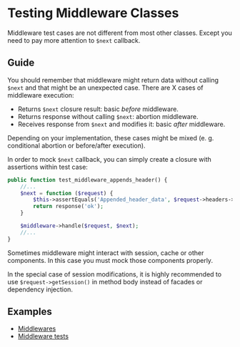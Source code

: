 # Testing Middleware Classes

Middleware test cases are not different from most other classes. Except you need to pay more attention to `$next` callback.

## Guide

You should remember that middleware might return data without calling `$next` and that might be an unexpected case.
There are X cases of middleware execution:

- Returns `$next` closure result: basic *before* middleware.
- Returns response without calling `$next`: abortion middleware.
- Receives response from `$next` and modifies it: basic *after* middleware.

Depending on your implementation, these cases might be mixed (e. g. conditional abortion or before/after execution).

In order to mock `$next` callback, you can simply create a closure with assertions within test case:

```php
public function test_middleware_appends_header() {
    //...
    $next = function ($request) {
        $this->assertEquals('Appended_header_data', $request->headers->get('header-name'));
        return response('ok');
    }

    $middleware->handle($request, $next);
    //...
}
```

Sometimes middleware might interact with session, cache or other components. In this case you must mock those components
properly.

In the special case of session modifications, it is highly recommended to use `$request->getSession()` in method body
instead of facades or dependency injection.

## Examples

* [Middlewares](https://github.com/framgia/laravel-test-examples/tree/master/app/Http/Middleware)
* [Middleware tests](https://github.com/framgia/laravel-test-examples/tree/master/tests/Unit/Http/Middleware)